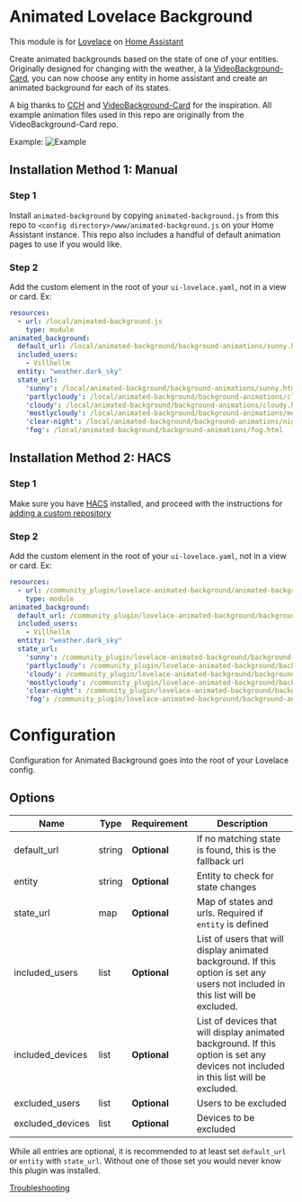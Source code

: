 # Animated Lovelace Background

This module is for [Lovelace](https://www.home-assistant.io/lovelace) on [Home Assistant](https://www.home-assistant.io/)

Create animated backgrounds based on the state of one of your entities. Originally designed for changing with the weather, à la [VideoBackground-Card](https://github.com/Perdemot/Lovelace-Cards/tree/master/VideoBackground-Card), you can now choose any entity in home assistant and create an animated background for each of its states.

A big thanks to [CCH](https://github.com/maykar/compact-custom-header) and [VideoBackground-Card](https://github.com/Perdemot/Lovelace-Cards/tree/master/VideoBackground-Card) for the inspiration. All example animation files used in this repo are originally from the VideoBackground-Card repo.

Example:
![Example](https://raw.githubusercontent.com/Villhellm/README_images/master/Animation.gif)

## Installation Method 1: Manual

### Step 1

Install `animated-background` by copying `animated-background.js` from this repo to `<config directory>/www/animated-background.js` on your Home Assistant instance. This repo also includes a handful of default animation pages to use if you would like.

### Step 2

Add the custom element in the root of your `ui-lovelace.yaml`, not in a view or card.
Ex:
```yaml
resources:
  - url: /local/animated-background.js
    type: module
animated_background:
  default_url: /local/animated-background/background-animations/sunny.html
  included_users:
    - Villhellm
  entity: "weather.dark_sky"
  state_url:
    'sunny': /local/animated-background/background-animations/sunny.html
    'partlycloudy': /local/animated-background/background-animations/cloudy.html
    'cloudy': /local/animated-background/background-animations/cloudy.html
    'mostlycloudy': /local/animated-background/background-animations/mostlycloudy.html
    'clear-night': /local/animated-background/background-animations/night.html
    'fog': /local/animated-background/background-animations/fog.html
```

## Installation Method 2: HACS

### Step 1

Make sure you have [HACS](https://github.com/custom-components/hacs) installed, and proceed with the instructions for [adding a custom repository](https://custom-components.github.io/hacs/usage/settings/#add-custom-repositories)

### Step 2

Add the custom element in the root of your `ui-lovelace.yaml`, not in a view or card.
Ex:
```yaml
resources:
  - url: /community_plugin/lovelace-animated-background/animated-background.js
    type: module
animated_background:
  default_url: /community_plugin/lovelace-animated-background/background-animations/sunny.html
  included_users:
    - Villhellm
  entity: "weather.dark_sky"
  state_url:
    'sunny': /community_plugin/lovelace-animated-background/background-animations/sunny.html
    'partlycloudy': /community_plugin/lovelace-animated-background/background-animations/cloudy.html
    'cloudy': /community_plugin/lovelace-animated-background/background-animations/cloudy.html
    'mostlycloudy': /community_plugin/lovelace-animated-background/background-animations/mostlycloudy.html
    'clear-night': /community_plugin/lovelace-animated-background/background-animations/night.html
    'fog': /community_plugin/lovelace-animated-background/background-animations/fog.html
```

# Configuration

Configuration for Animated Background goes into the root of your Lovelace config.

## Options

| Name | Type | Requirement | Description
| ---- | ---- | ------- | -----------
| default_url | string | **Optional** | If no matching state is found, this is the fallback url
| entity | string | **Optional** | Entity to check for state changes
| state_url | map | **Optional** | Map of states and urls. Required if `entity` is defined
| included_users | list | **Optional** | List of users that will display animated background. If this option is set any users not included in this list will be excluded.
| included_devices | list | **Optional** | List of devices that will display animated background. If this option is set any devices not included in this list will be excluded.
| excluded_users | list | **Optional** | Users to be excluded
| excluded_devices | list | **Optional** | Devices to be excluded

While all entries are optional, it is recommended to at least set `default_url` or `entity` with `state_url`. Without one of those set you would never know this plugin was installed. 

[Troubleshooting](https://github.com/thomasloven/hass-config/wiki/Lovelace-Plugins)
